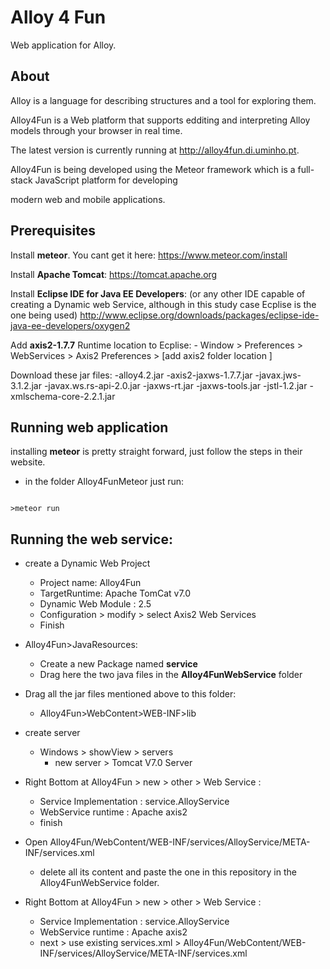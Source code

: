 # Alloy 4 Fun

Web application for Alloy.

  

## About

  

Alloy is a language for describing structures and a tool for exploring them.

Alloy4Fun is a Web platform that supports edditing and interpreting Alloy models through your browser in real time.

The latest version is currently running at http://alloy4fun.di.uminho.pt.

  

Alloy4Fun is being developed using the Meteor framework which is a full-stack JavaScript platform for developing

modern web and mobile applications.

## Prerequisites

Install **meteor**. You cant get it here:
https://www.meteor.com/install

Install **Apache Tomcat**:
https://tomcat.apache.org

Install **Eclipse IDE for Java EE Developers**: (or any other IDE capable of creating a Dynamic web Service, although in this study case Ecplise is the one being used)
http://www.eclipse.org/downloads/packages/eclipse-ide-java-ee-developers/oxygen2

Add **axis2-1.7.7** Runtime location to Ecplise:
	- Window > Preferences > WebServices > Axis2 Preferences > [add axis2 folder location ]

Download these jar files:
-alloy4.2.jar 
-axis2-jaxws-1.7.7.jar
-javax.jws-3.1.2.jar
-javax.ws.rs-api-2.0.jar
-jaxws-rt.jar
-jaxws-tools.jar
-jstl-1.2.jar
-xmlschema-core-2.2.1.jar

## Running web application
installing **meteor** is pretty straight forward, just follow the steps in their website.

- in the folder  Alloy4FunMeteor just run:
```

>meteor run

```
## Running the web service:

  - create a Dynamic Web Project
	  - Project name: Alloy4Fun
	  - TargetRuntime: Apache TomCat v7.0
	  - Dynamic Web Module : 2.5
	  - Configuration > modify > select Axis2 Web Services
	  - Finish

- Alloy4Fun>JavaResources:
	- Create a new Package named **service**
	- Drag here the two java files in the **Alloy4FunWebService** folder

- Drag all the jar files mentioned above to this folder:
	- Alloy4Fun>WebContent>WEB-INF>lib


- create server
	- Windows > showView > servers 
		- new server > Tomcat V7.0 Server

- Right Bottom at Alloy4Fun > new > other > Web Service :
	- Service Implementation : service.AlloyService
	- WebService runtime :  Apache axis2
	- finish

- Open Alloy4Fun/WebContent/WEB-INF/services/AlloyService/META-INF/services.xml
	- delete all its content and paste the one in this repository in the Alloy4FunWebService folder.
	
- Right Bottom at Alloy4Fun > new > other > Web Service :
	- Service Implementation : service.AlloyService
	- WebService runtime :  Apache axis2
	- next > use existing services.xml > Alloy4Fun/WebContent/WEB-INF/services/AlloyService/META-INF/services.xml
